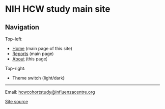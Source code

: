 # NIH HCW study main site

## Navigation

Top-left:

- [Home](/) (main page of this site)
- [Reports](https://reports.hcwflustudy.com) (main page)
- [About](/about) (this page)

Top-right:

- Theme switch (light/dark)

---

Email: hcwcohortstudy@influenzacentre.org

[Site source](https://github.com/khvorov45/hcwstudysite)
